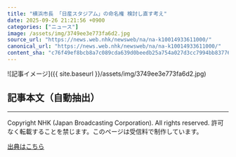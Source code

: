 ```yaml
---
title: "横浜市長 「日産スタジアム」の命名権 検討し直す考え"
date: 2025-09-26 21:21:56 +0900
categories: ["ニュース"]
image: /assets/img/3749ee3e773fa6d2.jpg
source_url: "https://news.web.nhk/newsweb/na/na-k10014933611000/"
canonical_url: "https://news.web.nhk/newsweb/na/na-k10014933611000/"
content_sha: "c76f49ef8bcb8a7c089cda639d0beedb25a754a027d3cc7994bb837767138972"
---
```


![記事イメージ]({{ site.baseurl }}/assets/img/3749ee3e773fa6d2.jpg)

## 記事本文（自動抽出）
<div><div class="_13tndsj2"><nav aria-label="フッターサイトナビゲーション" class="_13tndsj4"></nav><hr class="esl7kn2s esl7kn1l esl7kn1n _14xli2ae"><p class="esl7kn2s esl7kn1m esl7kn1o _1yvk0f68 _1lugom81">Copyright NHK (Japan Broadcasting Corporation). All rights reserved. 許可なく転載することを禁じます。このページは受信料で制作しています。</p></div></div>

[出典はこちら](https://news.web.nhk/newsweb/na/na-k10014933611000/)
